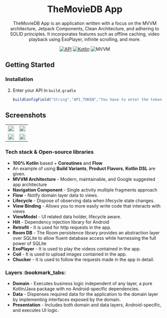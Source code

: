 <h1 align="center">TheMovieDB App</h1>
<p align="center">
  TheMovieDB App is an application written with a focus on the MVVM architecture, Jetpack Components, Clean Architecture, and adhering to SOLID principles. It incorporates features such as offline caching, video playback using ExoPlayer, infinite scrolling, and more.
</p>

<p align="center">
  <a href="https://android-arsenal.com/api?level=21"><img alt="API" src="https://img.shields.io/badge/Android API-24%2B-brightgreen.svg?style=flat"/></a>
  <a href="https://kotlinlang.org"><img alt="Kotlin" src="https://img.shields.io/badge/Kotlin-1.8.21-blue"/></a>
  <img alt="MVVM" src="https://img.shields.io/badge/MVVM-Architecture-purple"/>
</p>

## Getting Started

### Installation
2. Enter your API in `build.gradle`
   ```js
   buildConfigField("String","API_TOKEN","You have to enter the token you got from TheMovieDB")


## Screenshots
<table>
  <tr>
    <td><img src="https://github.com/murat-aydin/TheMovieDb/assets/108257930/79c2e953-27d9-48bd-bd9f-fab74e91dabc" width="100%"></td>
    <td><img src="https://github.com/murat-aydin/TheMovieDb/assets/108257930/15312d14-ac80-477f-a677-fd97fbcacbe6" width="100%"></td>
  </tr>  
  <tr>
    <td><img src="https://github.com/murat-aydin/TheMovieDb/assets/108257930/7c048aac-a38c-47e1-af03-d6b28b0779be" width="100%"></td>
    <td><img src="https://github.com/murat-aydin/TheMovieDb/assets/108257930/c8ed1879-5864-408e-bbcf-312108ba38d0" width="100%"></td>

  </tr>  

</table>


<h3>Tech stack & Open-source libraries</h3>

<ul>
  <li><strong>100% Kotlin</strong> based + <strong>Coroutines</strong> and <strong>Flow</strong></li>
  <li>An example of using <strong>Build Variants</strong>, <strong>Product Flavors</strong>, <strong>Kotlin DSL</strong> are given.</li>
  <li><strong>MVVM Architecture</strong> - Modern, maintainable, and Google suggested app architecture</li>
  <li><strong>Navigation Component</strong> - Single activity multiple fragments approach</li>
  <li><strong>Flow</strong> - Notify domain layer data to views.</li>
  <li><strong>Lifecycle</strong> - Dispose of observing data when lifecycle state changes.</li>
  <li><strong>View Binding</strong> - Allows you to more easily write code that interacts with views</li>
  <li><strong>ViewModel</strong> - UI related data holder, lifecycle aware.</li>
  <li><strong>Hilt</strong> - Dependency injection library for Android</li>
  <li><strong>Retrofit</strong> - It is used for http requests in the app.</li>
  <li><strong>Room DB</strong> - The Room persistence library provides an abstraction layer over SQLite to allow fluent database access while harnessing the full power of SQLite</li>
  <li><strong>ExoPlayer</strong> - It is used to play the videos contained in the app.</li>
  <li><strong>Coil</strong> - It is used to upload images contained in the app.</li>
  <li><strong>Chucker</strong> - It is used to follow the requests made in the app in detail.</li>
</ul>

<h3>Layers :bookmark_tabs:</h3>

<ul>
  <li><strong>Domain</strong> - Executes business logic independent of any layer, a pure Kotlin/Java package with no Android-specific dependencies.</li>
  <li><strong>Data</strong> - Dispenses required data for the application to the domain layer by implementing interfaces exposed by the domain.</li>
  <li><strong>Presentation</strong> - Includes both domain and data layers, Android-specific, and executes UI logic.</li>
</ul>
